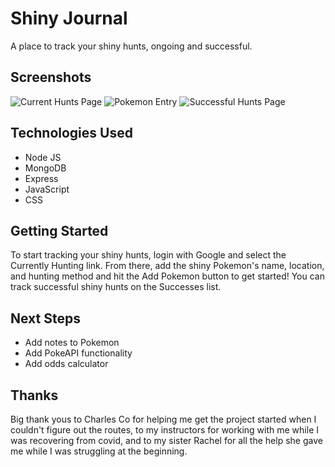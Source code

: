 # Shiny Journal

A place to track your shiny hunts, ongoing and successful.

## Screenshots
![Current Hunts Page](https://i.imgur.com/EtwzDoF.png)
![Pokemon Entry](https://i.imgur.com/QjM2ZRl.png)
![Successful Hunts Page](https://i.imgur.com/890ok7I.png)

## Technologies Used
* Node JS
* MongoDB
* Express
* JavaScript
* CSS

## Getting Started
To start tracking your shiny hunts, login with Google and select the Currently Hunting link. From there, add the shiny Pokemon's name, location, and hunting method and hit the Add Pokemon button to get started! You can track successful shiny hunts on the Successes list.

## Next Steps
* Add notes to Pokemon
* Add PokeAPI functionality
* Add odds calculator

## Thanks 

Big thank yous to Charles Co for helping me get the project started when I couldn't figure out the routes, to my instructors for working with me while I was recovering from covid, and to my sister Rachel for all the help she gave me while I was struggling at the beginning.